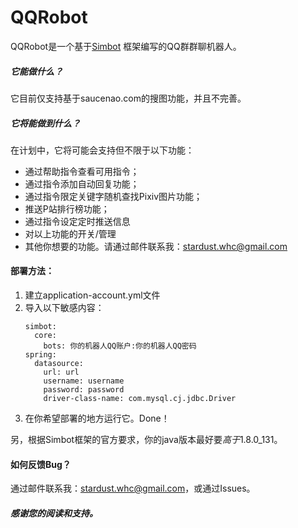 # QQRobot
 QQRobot是一个基于[Simbot](https://github.com/ForteScarlet/simpler-robot) 框架编写的QQ群群聊机器人。
 ##### 它能做什么？
 它目前仅支持基于saucenao.com的搜图功能，并且不完善。
 ##### 它将能做到什么？
 在计划中，它将可能会支持但不限于以下功能：
 + 通过帮助指令查看可用指令；
 + 通过指令添加自动回复功能；
 + 通过指令限定关键字随机查找Pixiv图片功能；
 + 推送P站排行榜功能；
 + 通过指令设定定时推送信息
 + 对以上功能的开关/管理
 + 其他你想要的功能。请通过邮件联系我：stardust.whc@gmail.com

 #### 部署方法：
 1. 建立application-account.yml文件
 2. 导入以下敏感内容：
    ```
    simbot:
      core:
        bots: 你的机器人QQ账户:你的机器人QQ密码
    spring:
      datasource:
        url: url
        username: username
        password: password
        driver-class-name: com.mysql.cj.jdbc.Driver
    ```
 3. 在你希望部署的地方运行它。Done！

 另，根据Simbot框架的官方要求，你的java版本最好要*高于*1.8.0_131。
 #### 如何反馈Bug？
 通过邮件联系我：stardust.whc@gmail.com，或通过Issues。
 ##### 感谢您的阅读和支持。